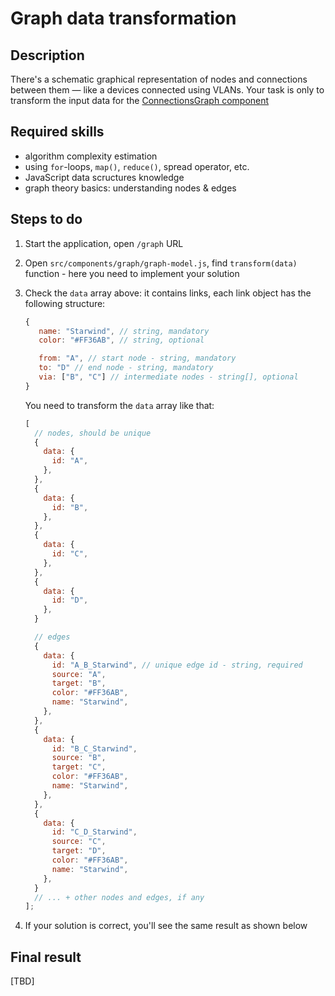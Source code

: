 # Graph data transformation

## Description

There's a schematic graphical representation of nodes and connections between them — like a devices connected using VLANs. Your task is only to transform the input data for the [ConnectionsGraph component](https://master--64efbbdd17b6d0944f4367db.chromatic.com/?path=/docs/components-connectionsgraph--docs)

## Required skills

- algorithm complexity estimation
- using `for`-loops, `map()`, `reduce()`, spread operator, etc.
- JavaScript data scructures knowledge
- graph theory basics: understanding nodes & edges

## Steps to do

1. Start the application, open `/graph` URL

2. Open `src/components/graph/graph-model.js`, find `transform(data)` function - here you need to implement your solution

3. Check the `data` array above: it contains links, each link object has the following structure:

   ```javascript
   {
      name: "Starwind", // string, mandatory
      color: "#FF36AB", // string, optional

      from: "A", // start node - string, mandatory
      to: "D" // end node - string, mandatory
      via: ["B", "C"] // intermediate nodes - string[], optional
   }
   ```

   You need to transform the `data` array like that:

   ```javascript
   [
     // nodes, should be unique
     {
       data: {
         id: "A",
       },
     },
     {
       data: {
         id: "B",
       },
     },
     {
       data: {
         id: "C",
       },
     },
     {
       data: {
         id: "D",
       },
     }

     // edges
     {
       data: {
         id: "A_B_Starwind", // unique edge id - string, required
         source: "A",
         target: "B",
         color: "#FF36AB",
         name: "Starwind",
       },
     },
     {
       data: {
         id: "B_C_Starwind",
         source: "B",
         target: "C",
         color: "#FF36AB",
         name: "Starwind",
       },
     },
     {
       data: {
         id: "C_D_Starwind",
         source: "C",
         target: "D",
         color: "#FF36AB",
         name: "Starwind",
       },
     }
     // ... + other nodes and edges, if any
   ];
   ```

4. If your solution is correct, you'll see the same result as shown below

## Final result

[TBD]
